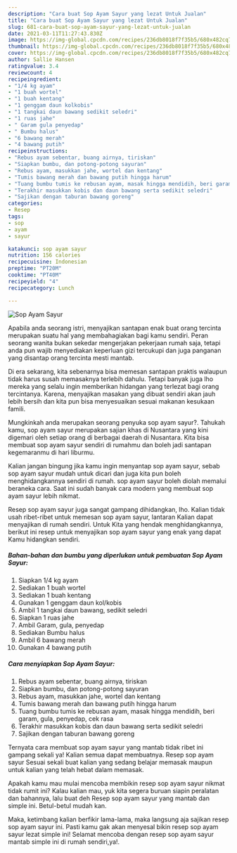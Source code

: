```yaml
---
description: "Cara buat Sop Ayam Sayur yang lezat Untuk Jualan"
title: "Cara buat Sop Ayam Sayur yang lezat Untuk Jualan"
slug: 681-cara-buat-sop-ayam-sayur-yang-lezat-untuk-jualan
date: 2021-03-11T11:27:43.830Z
image: https://img-global.cpcdn.com/recipes/236db8018f7f35b5/680x482cq70/sop-ayam-sayur-foto-resep-utama.jpg
thumbnail: https://img-global.cpcdn.com/recipes/236db8018f7f35b5/680x482cq70/sop-ayam-sayur-foto-resep-utama.jpg
cover: https://img-global.cpcdn.com/recipes/236db8018f7f35b5/680x482cq70/sop-ayam-sayur-foto-resep-utama.jpg
author: Sallie Hansen
ratingvalue: 3.4
reviewcount: 4
recipeingredient:
- "1/4 kg ayam"
- "1 buah wortel"
- "1 buah kentang"
- "1 genggam daun kolkobis"
- "1 tangkai daun bawang sedikit seledri"
- "1 ruas jahe"
- " Garam gula penyedap"
- " Bumbu halus"
- "6 bawang merah"
- "4 bawang putih"
recipeinstructions:
- "Rebus ayam sebentar, buang airnya, tiriskan"
- "Siapkan bumbu, dan potong-potong sayuran"
- "Rebus ayam, masukkan jahe, wortel dan kentang"
- "Tumis bawang merah dan bawang putih hingga harum"
- "Tuang bumbu tumis ke rebusan ayam, masak hingga mendidih, beri garam, gula, penyedap, cek rasa"
- "Terakhir masukkan kobis dan daun bawang serta sedikit seledri"
- "Sajikan dengan taburan bawang goreng"
categories:
- Resep
tags:
- sop
- ayam
- sayur

katakunci: sop ayam sayur 
nutrition: 156 calories
recipecuisine: Indonesian
preptime: "PT20M"
cooktime: "PT40M"
recipeyield: "4"
recipecategory: Lunch

---
```



![Sop Ayam Sayur](https://img-global.cpcdn.com/recipes/236db8018f7f35b5/680x482cq70/sop-ayam-sayur-foto-resep-utama.jpg)

Apabila anda seorang istri, menyajikan santapan enak buat orang tercinta merupakan suatu hal yang membahagiakan bagi kamu sendiri. Peran seorang  wanita bukan sekedar mengerjakan pekerjaan rumah saja, tetapi anda pun wajib menyediakan keperluan gizi tercukupi dan juga panganan yang disantap orang tercinta mesti mantab.

Di era  sekarang, kita sebenarnya bisa memesan santapan praktis walaupun tidak harus susah memasaknya terlebih dahulu. Tetapi banyak juga lho mereka yang selalu ingin memberikan hidangan yang terlezat bagi orang tercintanya. Karena, menyajikan masakan yang dibuat sendiri akan jauh lebih bersih dan kita pun bisa menyesuaikan sesuai makanan kesukaan famili. 



Mungkinkah anda merupakan seorang penyuka sop ayam sayur?. Tahukah kamu, sop ayam sayur merupakan sajian khas di Nusantara yang kini digemari oleh setiap orang di berbagai daerah di Nusantara. Kita bisa membuat sop ayam sayur sendiri di rumahmu dan boleh jadi santapan kegemaranmu di hari liburmu.

Kalian jangan bingung jika kamu ingin menyantap sop ayam sayur, sebab sop ayam sayur mudah untuk dicari dan juga kita pun boleh menghidangkannya sendiri di rumah. sop ayam sayur boleh diolah memalui beraneka cara. Saat ini sudah banyak cara modern yang membuat sop ayam sayur lebih nikmat.

Resep sop ayam sayur juga sangat gampang dihidangkan, lho. Kalian tidak usah ribet-ribet untuk memesan sop ayam sayur, lantaran Kalian dapat menyajikan di rumah sendiri. Untuk Kita yang hendak menghidangkannya, berikut ini resep untuk menyajikan sop ayam sayur yang enak yang dapat Kamu hidangkan sendiri.

<!--inarticleads1-->

##### Bahan-bahan dan bumbu yang diperlukan untuk pembuatan Sop Ayam Sayur:

1. Siapkan 1/4 kg ayam
1. Sediakan 1 buah wortel
1. Sediakan 1 buah kentang
1. Gunakan 1 genggam daun kol/kobis
1. Ambil 1 tangkai daun bawang, sedikit seledri
1. Siapkan 1 ruas jahe
1. Ambil  Garam, gula, penyedap
1. Sediakan  Bumbu halus
1. Ambil 6 bawang merah
1. Gunakan 4 bawang putih




<!--inarticleads2-->

##### Cara menyiapkan Sop Ayam Sayur:

1. Rebus ayam sebentar, buang airnya, tiriskan
1. Siapkan bumbu, dan potong-potong sayuran
1. Rebus ayam, masukkan jahe, wortel dan kentang
1. Tumis bawang merah dan bawang putih hingga harum
1. Tuang bumbu tumis ke rebusan ayam, masak hingga mendidih, beri garam, gula, penyedap, cek rasa
1. Terakhir masukkan kobis dan daun bawang serta sedikit seledri
1. Sajikan dengan taburan bawang goreng




Ternyata cara membuat sop ayam sayur yang mantab tidak ribet ini gampang sekali ya! Kalian semua dapat membuatnya. Resep sop ayam sayur Sesuai sekali buat kalian yang sedang belajar memasak maupun untuk kalian yang telah hebat dalam memasak.

Apakah kamu mau mulai mencoba membikin resep sop ayam sayur nikmat tidak rumit ini? Kalau kalian mau, yuk kita segera buruan siapin peralatan dan bahannya, lalu buat deh Resep sop ayam sayur yang mantab dan simple ini. Betul-betul mudah kan. 

Maka, ketimbang kalian berfikir lama-lama, maka langsung aja sajikan resep sop ayam sayur ini. Pasti kamu gak akan menyesal bikin resep sop ayam sayur lezat simple ini! Selamat mencoba dengan resep sop ayam sayur mantab simple ini di rumah sendiri,ya!.

